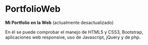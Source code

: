 # PortfolioWeb

**Mi Portfolio en la Web** (actualmente desactualizado)

En él se puede comprobar el manejo de HTML5 y CSS3, Bootstrap, aplicaciones web responsive, uso de Javascript, jQuery y de php.
